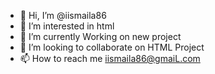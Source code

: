 - 👋 Hi, I’m @iismaila86
- 👀 I’m interested in html
- 🌱 I’m currently Working on new project
- 💞️ I’m looking to collaborate on HTML Project
- 📫 How to reach me iismaila86@gmaiL.com

<!---
iismaila86/iismaila86 is a ✨ special ✨ repository because its `README.md` (this file) appears on your GitHub profile.
You can click the Preview link to take a look at your changes.
--->
